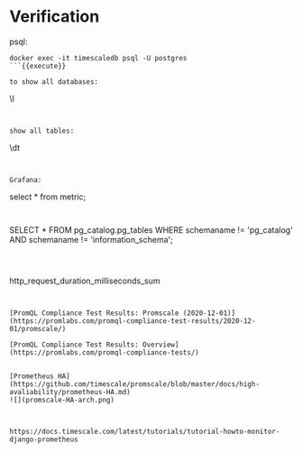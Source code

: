 # Verification



psql:

```
docker exec -it timescaledb psql -U postgres
```{{execute}}

to show all databases: 

```
\l
```{{execute}}


show all tables:

```
\dt
```{{execute}}


Grafana:

```
select * from metric;
```{{copy}}


```
SELECT *
FROM pg_catalog.pg_tables
WHERE schemaname != 'pg_catalog' AND 
    schemaname != 'information_schema';
```{{copy}}



```
http_request_duration_milliseconds_sum
```{{copy}}


[PromQL Compliance Test Results: Promscale (2020-12-01)](https://promlabs.com/promql-compliance-test-results/2020-12-01/promscale/)

[PromQL Compliance Test Results: Overview](https://promlabs.com/promql-compliance-tests/)


[Prometheus HA](https://github.com/timescale/promscale/blob/master/docs/high-avaliability/prometheus-HA.md)
![](promscale-HA-arch.png)



https://docs.timescale.com/latest/tutorials/tutorial-howto-monitor-django-prometheus

